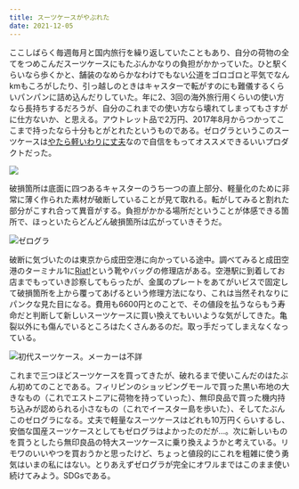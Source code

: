 ```yaml
---
title: スーツケースがやぶれた
date: 2021-12-05
---
```


ここしばらく毎週毎月と国内旅行を繰り返していたこともあり、自分の荷物の全てをつめこんだスーツケースにもたぶんかなりの負担がかかっていた。ひと駅くらいなら歩くかと、舗装のなめらかなわけでもない公道をゴロゴロと平気でなんkmもころがしたり、引っ越しのときはキャスターで転がすのにも難儀するくらいパンパンに詰め込んだりしていた。年に2、3回の海外旅行用くらいの使い方なら長持ちするだろうが、自分のこれまでの使い方なら壊れてしまってもさすがに仕方ないか、と思える。アウトレット品で2万円、2017年8月からつかってここまで持ったなら十分もとがとれたというものである。ゼログラというこのスーツケースは[やたら軽いわりに丈夫](https://the360.life/U1301.doit?id=425)なので自信をもってオススメできるいいプロダクトだった。

![](https://photos.smugmug.com/photos/i-4tSCRMf/0/9676a91a/X2/i-4tSCRMf-X2.jpg)

破損箇所は底面に四つあるキャスターのうち一つの直上部分、軽量化のために非常に薄く作られた素材が破断していることが見て取れる。転がしてみると割れた部分がこすれ合って異音がする。負担がかかる場所だということが体感できる箇所で、ほっといたらどんどん破損箇所は広がっていきそうだ。

![ゼログラ](https://photos.smugmug.com/photos/i-SnSBnWg/0/97497665/X2/i-SnSBnWg-X2.jpg)

破断に気づいたのは東京から成田空港に向かっている途中。調べてみると成田空港のターミナル1に[Riat!](https://www.narita-airport.jp/jp/service/svc_08)という靴やバッグの修理店がある。空港駅に到着してお店までもっていき診察してもらったが、金属のプレートをあてがいビスで固定して破損箇所を上から覆ってあげるという修理方法になり、これは当然それなりにパンクな見た目になる。費用も6600円とのことで、その値段を払うならもう寿命だと判断して新しいスーツケースに買い換えてもいいような気がしてきた。亀裂以外にも傷んでいるところはたくさんあるのだ。取っ手だってしまえなくなっている。

![初代スーツケース。メーカーは不詳](https://photos.smugmug.com/photos/i-WxsD5n4/0/21977b62/X2/i-WxsD5n4-X2.jpg)

これまで三つほどスーツケースを買ってきたが、破れるまで使いこんだのはたぶん初めてのことである。フィリピンのショッピングモールで買った黒い布地の大きなもの（これでエストニアに荷物を持っていった）、無印良品で買った機内持ち込みが認められる小さなもの（これでイースター島を歩いた）、そしてたぶんこのゼログラになる。丈夫で軽量なスーツケースはどれも10万円くらいするし、安価な国産スーツケースとしてもゼログラはよかったのだが…。次に新しいものを買うとしたら無印良品の特大スーツケースに乗り換えようかと考えている。リモワのいいやつを買おうかと思ったけど、ちょっと値段的にこれを粗雑に使う勇気はいまの私にはない。とりあえずゼログラが完全にオワルまではこのまま使い続けてみよう。SDGsである。
